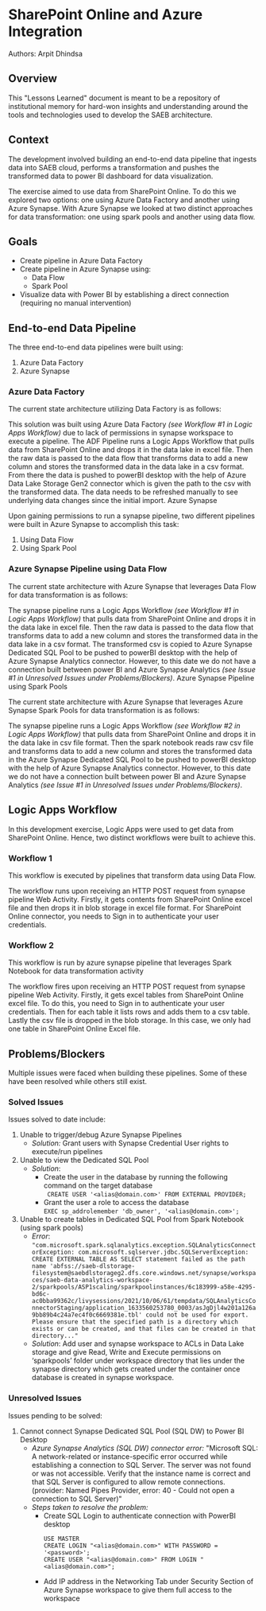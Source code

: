# SharePoint Online and Azure Integration

Authors: Arpit Dhindsa

## Overview

This "Lessons Learned" document is meant to be a repository of institutional memory for hard-won insights and understanding around the tools and technologies used to develop the SAEB architecture.                              

## Context

The development involved building an end-to-end data pipeline that ingests data into SAEB cloud, performs a transformation and pushes the transformed data to power BI dashboard for data visualization.

The exercise aimed to use data from SharePoint Online. To do this we explored two options: one using Azure Data Factory and another using Azure Synapse. With Azure Synapse we looked at two distinct approaches for data transformation: one using spark pools and another using data flow.

## Goals
-	Create pipeline in Azure Data Factory 
-	Create pipeline in Azure Synapse using:
     - Data Flow
     - Spark Pool
- Visualize data with Power BI by establishing a direct connection (requiring no manual intervention)

## End-to-end Data Pipeline 

The three end-to-end data pipelines were built using:
1. Azure Data Factory 
2. Azure Synapse

### Azure Data Factory 

The current state architecture utilizing Data Factory is as follows:
  
This solution was built using Azure Data Factory _(see Workflow #1 in Logic Apps Workflow)_ due to lack of permissions in synapse workspace to execute a pipeline. The ADF Pipeline runs a Logic Apps Workflow that pulls data from SharePoint Online and drops it in the data lake in excel file. Then the raw data is passed to the data flow that transforms data to add a new column and stores the transformed data in the data lake in a csv format. From there the data is pushed to powerBI desktop with the help of Azure Data Lake Storage Gen2 connector which is given the path to the csv with the transformed data. The data needs to be refreshed manually to see underlying data changes since the initial import.
Azure Synapse 

Upon gaining permissions to run a synapse pipeline, two different pipelines were built in Azure Synapse to accomplish this task:
1. Using Data Flow
2.	Using Spark Pool

### Azure Synapse Pipeline using Data Flow

The current state architecture with Azure Synapse that leverages Data Flow for data transformation is as follows:
 
The synapse pipeline runs a Logic Apps Workflow _(see Workflow #1 in Logic Apps Workflow)_ that pulls data from SharePoint Online and drops it in the data lake in excel file. Then the raw data is passed to the data flow that transforms data to add a new column and stores the transformed data in the data lake in a csv format. The transformed csv is copied to Azure Synapse Dedicated SQL Pool to be pushed to powerBI desktop with the help of Azure Synapse Analytics connector. However, to this date we do not have a connection built between power BI and Azure Synapse Analytics _(see Issue #1 in Unresolved Issues under Problems/Blockers)_.
Azure Synapse Pipeline using Spark Pools

The current state architecture with Azure Synapse that leverages Azure Synapse Spark Pools for data transformation is as follows:
 
The synapse pipeline runs a Logic Apps Workflow _(see Workflow #2 in Logic Apps Workflow)_ that pulls data from SharePoint Online and drops it in the data lake in csv file format. Then the spark notebook reads raw csv file and transforms data to add a new column and stores the transformed data in the Azure Synapse Dedicated SQL Pool to be pushed to powerBI desktop with the help of Azure Synapse Analytics connector. However, to this date we do not have a connection built between power BI and Azure Synapse Analytics _(see Issue #1 in Unresolved Issues under Problems/Blockers)_.

## Logic Apps Workflow

In this development exercise, Logic Apps were used to get data from SharePoint Online. Hence, two distinct workflows were built to achieve this.

### Workflow 1

This workflow is executed by pipelines that transform data using Data Flow.
 
The workflow runs upon receiving an HTTP POST request from synapse pipeline Web Activity. Firstly, it gets contents from SharePoint Online excel file and then drops it in blob storage in excel file format. For SharePoint Online connector, you needs to Sign in to authenticate your user credentials.

### Workflow 2

This workflow is run by azure synapse pipeline that leverages Spark Notebook for data transformation activity
 
The workflow fires upon receiving an HTTP POST request from synapse pipeline Web Activity. Firstly, it gets excel tables from SharePoint Online excel file. To do this, you need to Sign in to authenticate your user credentials. Then for each table it lists rows and adds them to a csv table. Lastly the csv file is dropped in the blob storage. In this case, we only had one table in SharePoint Online Excel file.

## Problems/Blockers

Multiple issues were faced when building these pipelines. Some of these have been resolved while others still exist. 

### Solved Issues

Issues solved to date include:
1. Unable to trigger/debug Azure Synapse Pipelines
     - _Solution:_ Grant users with Synapse Credential User rights to execute/run pipelines
2. Unable to view the Dedicated SQL Pool
     - _Solution_:
        - Create the user in the database by running the following command on the target database          
                ``` 
                CREATE USER '<alias@domain.com>' FROM EXTERNAL PROVIDER;
                ```             
        - Grant the user a role to access the database  
                ```
                EXEC sp_addrolemember 'db_owner', '<alias@domain.com>';
                ```              
3.	Unable to create tables in Dedicated SQL Pool from Spark Notebook (using spark pools)
      -	_Error_: 
            ```
            "com.microsoft.spark.sqlanalytics.exception.SQLAnalyticsConnectorException: com.microsoft.sqlserver.jdbc.SQLServerException: CREATE EXTERNAL TABLE AS SELECT statement failed as the path name 'abfss://saeb-dlstorage-filesystem@saebdlstorageg2.dfs.core.windows.net/synapse/workspaces/saeb-data-analytics-workspace-2/sparkpools/ASP1scaling/sparkpoolinstances/6c183999-a58e-4295-bd6c-ac0bba99362c/livysessions/2021/10/06/61/tempdata/SQLAnalyticsConnectorStaging/application_1633560253780_0003/asJgDjl4w201a126a9bb89b4c24a7ec4f0c6669381e.tbl' could not be used for export. Please ensure that the specified path is a directory which exists or can be created, and that files can be created in that directory..."
            ```
      -	_Solution_: Add user and synapse workspace to ACLs in Data Lake storage and give Read, Write and Execute permissions on ‘sparkpools’ folder under workspace directory that lies under the synapse directory which gets created under the container once database is created in synapse workspace.

### Unresolved Issues

Issues pending to be solved:
1. Cannot connect Synapse Dedicated SQL Pool (SQL DW) to Power BI Desktop
     -	_Azure Synapse Analytics (SQL DW) connector error:_ "Microsoft SQL: A network-related or instance-specific error occurred while establishing a connection to SQL Server. The server was not found or was not accessible. Verify that the instance name is correct and that SQL Server is configured to allow remote connections. (provider: Named Pipes Provider, error: 40 - Could not open a connection to SQL Server)"
     -	_Steps taken to resolve the problem:_
        -	Create SQL Login to authenticate connection with PowerBI desktop
             ```
             USE MASTER
             CREATE LOGIN "<alias@domain.com>" WITH PASSWORD = '<password>';
             CREATE USER "<alias@domain.com>" FROM LOGIN "<alias@domain.com>";
             ```
        -	Add IP address in the Networking Tab under Security Section of Azure Synapse workspace to give them full access to the workspace 




